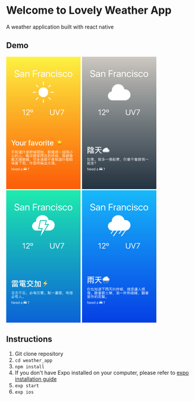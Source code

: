 # Welcome to Lovely Weather App
A weather application built with react native
## Demo
<img src="./demo/screenshot_clear.png" width="200">     <img src="./demo/screenshot_cloud.png" width="200">     <img src="./demo/screenshot_thunder.png" width="200">     <img src="./demo/screenshot_rain.png" width="200">
## Instructions
1. Git clone repository
1. `cd weather_app`
1. `npm install`
1. If you don't have Expo installed on your computer, please refer to [expo installation guide](https://docs.expo.io/versions/latest/introduction/installation)
1.  `exp start`
1.  `exp ios`
